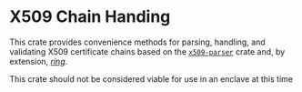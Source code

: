 # X509 Chain Handing

This crate provides convenience methods for parsing, handling, and validating X509 certificate chains based on the [`x509-parser`](https://docs.rs/x509-parser) crate and, by extension, [*ring*](https://docs.rs/ring).

This crate should not be considered viable for use in an enclave at this time
